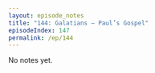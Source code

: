 ```yaml
---
layout: episode_notes
title: "144: Galatians — Paul’s Gospel"
episodeIndex: 147
permalink: /ep/144
---
```

No notes yet.
